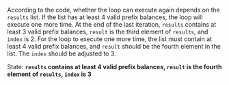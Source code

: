 According to the code, whether the loop can execute again depends on the `results` list. If the list has at least 4 valid prefix balances, the loop will execute one more time. At the end of the last iteration, `results` contains at least 3 valid prefix balances, `result` is the third element of `results`, and `index` is 2. For the loop to execute one more time, the list must contain at least 4 valid prefix balances, and `result` should be the fourth element in the list. The `index` should be adjusted to 3.

State: **`results` contains at least 4 valid prefix balances, `result` is the fourth element of `results`, `index` is 3**